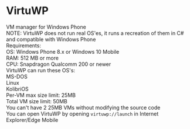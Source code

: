 # VirtuWP
VM manager for Windows Phone <br>
NOTE: VirtuWP does not run real OS'es, it runs a recreation of them in C# and compatible with Windows Phone <br>
Requirements: <br>
OS: Windows Phone 8.x or Windows 10 Mobile <br>
RAM: 512 MB or more <br>
CPU: Snapdragon Qualcomm 200 or newer <br>
VirtuWP can run these OS's: <br>
MS-DOS <br>
Linux <br>
KolibriOS <br>
Per-VM max size limit: 25MB <br>
Total VM size limit: 50MB <br>
You can't have 2 25MB VMs without modifying the source code <br>
You can open VirtuWP by opening ```virtuwp://launch``` in Internet Explorer/Edge Mobile <br>
